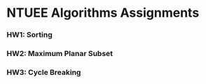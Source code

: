 # NTUEE Algorithms Assignments
### HW1: Sorting
### HW2: Maximum Planar Subset
### HW3: Cycle Breaking
